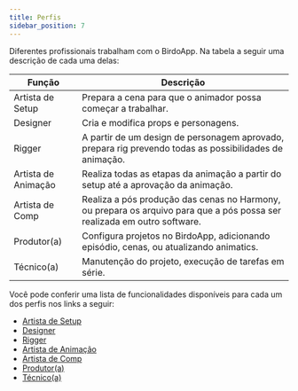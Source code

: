 ```yaml
---
title: Perfis
sidebar_position: 7
---
```


Diferentes profissionais trabalham com o BirdoApp. Na tabela a seguir uma descrição de cada uma delas:

| Função | Descrição |
|--------|-----------|
| Artista de Setup | Prepara a cena para que o animador possa começar a trabalhar. |
| Designer | Cria e modifica props e personagens. |
| Rigger | A partir de um design de personagem aprovado, prepara rig prevendo todas as possibilidades de animação. |
| Artista de Animação | Realiza todas as etapas da animação a partir do setup até a aprovação da animação. |
| Artista de Comp | Realiza a pós produção das cenas no Harmony, ou prepara os arquivo para que a pós possa ser realizada em outro software. |
| Produtor(a) | Configura projetos no BirdoApp, adicionando episódio, cenas, ou atualizando animatics. |
| Técnico(a) | Manutenção do projeto, execução de tarefas em série. |

Você pode conferir uma lista de funcionalidades disponíveis para cada um dos perfis nos links a seguir:

- [Artista de Setup](../category/artista-de-setup)
- [Designer](../category/designer)
- [Rigger](../category/rigger)
- [Artista de Animação](../category/artista-de-animação)
- [Artista de Comp](../category/artista-de-comp)
- [Produtor(a)](../category/produtora)
- [Técnico(a)](../category/técnicoa)
